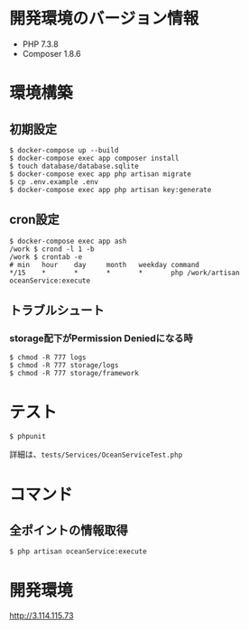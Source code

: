 # 開発環境のバージョン情報
- PHP 7.3.8
- Composer 1.8.6

# 環境構築
## 初期設定
```
$ docker-compose up --build
$ docker-compose exec app composer install
$ touch database/database.sqlite
$ docker-compose exec app php artisan migrate
$ cp .env.example .env
$ docker-compose exec app php artisan key:generate
```

## cron設定
```
$ docker-compose exec app ash
/work $ crond -l 1 -b
/work $ crontab -e
# min   hour    day     month   weekday command
*/15    *       *       *       *       php /work/artisan oceanService:execute
```

## トラブルシュート
### storage配下がPermission Deniedになる時
```
$ chmod -R 777 logs
$ chmod -R 777 storage/logs
$ chmod -R 777 storage/framework
```

# テスト
```
$ phpunit
```
詳細は、`tests/Services/OceanServiceTest.php`

# コマンド
## 全ポイントの情報取得
```
$ php artisan oceanService:execute
```

# 開発環境
http://3.114.115.73
